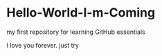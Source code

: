 # Hello-World-I-m-Coming
my first repository for learning  GitHub essentials

I love you forever.
just try
